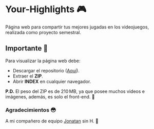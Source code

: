 # Your-Highlights 🎮
Página web para compartir tus mejores jugadas en los videojuegos, realizada como proyecto semestral.

## Importante 🐼
Para visualizar la página web debe:
- Descargar el repositorio ([Aquí](https://github.com/Armandoki/Your-Highlights/archive/refs/heads/main.zip)). 
- Extraer el __ZIP__.
- Abrir __INDEX__ en cualquier navegador.

__P.D.__ El peso del ZIP es de 210 MB, ya que posee muchos videos e imágenes, además, es solo el front-end. 🧐

### Agradecimientos 😳
A mi compañero de equipo [Jonatan](https://github.com/Jonna-NwT) sin H. 🙈
